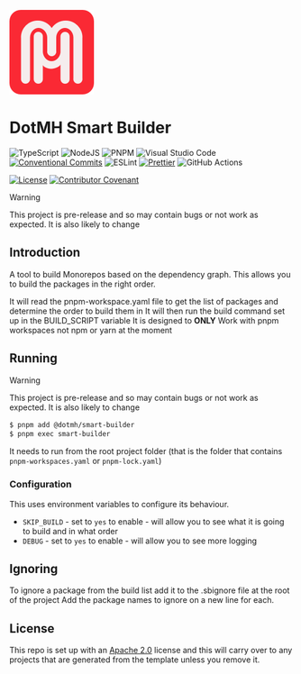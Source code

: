 ![DotMH](https://github.com/dotmh/dotmh/raw/master/logo.png)

# DotMH Smart Builder

![TypeScript](https://img.shields.io/badge/typescript-%23007ACC.svg?style=for-the-badge&logo=typescript&logoColor=white)
![NodeJS](https://img.shields.io/badge/node.js-6DA55F?style=for-the-badge&logo=node.js&logoColor=white)
![PNPM](https://img.shields.io/badge/pnpm-%234a4a4a.svg?style=for-the-badge&logo=pnpm&logoColor=f69220)
![Visual Studio Code](https://img.shields.io/badge/Visual%20Studio%20Code-0078d7.svg?style=for-the-badge&logo=visual-studio-code&logoColor=white)
[![Conventional Commits](https://img.shields.io/badge/Conventional%20Commits-%23FE5196?style=for-the-badge&logo=conventionalcommits&logoColor=white)](https://conventionalcommits.org)
![ESLint](https://img.shields.io/badge/ESLint-4B3263?style=for-the-badge&logo=eslint&logoColor=white)
[![Prettier](https://img.shields.io/badge/Prettier-F7B93E?style=for-the-badge&logo=prettier&logoColor=black)](https://prettier.io/)
![GitHub Actions](https://img.shields.io/badge/github%20actions-%232671E5.svg?style=for-the-badge&logo=githubactions&logoColor=white)

[![License](https://img.shields.io/badge/License-Apache_2.0-blue.svg?style=for-the-badge&)](https://opensource.org/licenses/Apache-2.0)
[![Contributor Covenant](https://img.shields.io/badge/Contributor%20Covenant-2.1-4baaaa.svg?style=for-the-badge&)](code_of_conduct.md)

> [!WARNING]
> This project is pre-release and so may contain bugs or not work as expected. It is also likely to change

## Introduction

A tool to build Monorepos based on the dependency graph. This allows you to build the packages in the right order.

It will read the pnpm-workspace.yaml file to get the list of packages and determine the order to build them in
It will then run the build command set up in the BUILD_SCRIPT variable
It is designed to **ONLY** Work with pnpm workspaces not npm or yarn at the moment

## Running

> [!WARNING]
> This project is pre-release and so may contain bugs or not work as expected. It is also likely to change

```bash
$ pnpm add @dotmh/smart-builder
$ pnpm exec smart-builder
```

It needs to run from the root project folder (that is the folder that contains `pnpm-workspaces.yaml` or `pnpm-lock.yaml`)

### Configuration

This uses environment variables to configure its behaviour.

- `SKIP_BUILD` - set to `yes` to enable - will allow you to see what it is going to build and in what order
- `DEBUG` - set to `yes` to enable - will allow you to see more logging

## Ignoring

To ignore a package from the build list add it to the .sbignore file at the root of the project
Add the package names to ignore on a new line for each.

## License

This repo is set up with an [Apache 2.0](https://opensource.org/license/apache-2-0) license and this will carry over to any projects that are
generated from the template unless you remove it.
